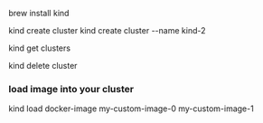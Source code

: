 brew install kind

kind create cluster
kind create cluster --name kind-2

kind get clusters

kind delete cluster

### load image into your cluster
kind load docker-image my-custom-image-0 my-custom-image-1

